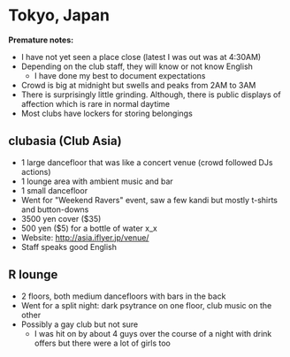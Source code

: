 # Tokyo, Japan
**Premature notes:**

- I have not yet seen a place close (latest I was out was at 4:30AM)
- Depending on the club staff, they will know or not know English
    - I have done my best to document expectations
- Crowd is big at midnight but swells and peaks from 2AM to 3AM
- There is surprisingly little grinding. Although, there is public displays of affection which is rare in normal daytime
- Most clubs have lockers for storing belongings

## clubasia (Club Asia)
- 1 large dancefloor that was like a concert venue (crowd followed DJs actions)
- 1 lounge area with ambient music and bar
- 1 small dancefloor
- Went for "Weekend Ravers" event, saw a few kandi but mostly t-shirts and button-downs
- 3500 yen cover ($35)
- 500 yen ($5) for a bottle of water x_x
- Website: http://asia.iflyer.jp/venue/
- Staff speaks good English

## R lounge
- 2 floors, both medium dancefloors with bars in the back
- Went for a split night: dark psytrance on one floor, club music on the other
- Possibly a gay club but not sure
  - I was hit on by about 4 guys over the course of a night with drink offers but there were a lot of girls too

